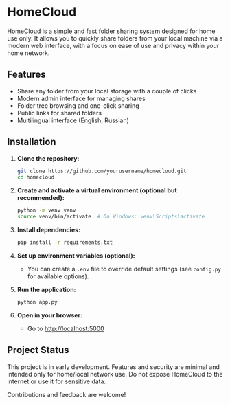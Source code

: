 # HomeCloud

HomeCloud is a simple and fast folder sharing system designed for home use only. It allows you to quickly share folders from your local machine via a modern web interface, with a focus on ease of use and privacy within your home network.

## Features
- Share any folder from your local storage with a couple of clicks
- Modern admin interface for managing shares
- Folder tree browsing and one-click sharing
- Public links for shared folders
- Multilingual interface (English, Russian)

## Installation

1. **Clone the repository:**
   ```bash
   git clone https://github.com/yourusername/homecloud.git
   cd homecloud
   ```

2. **Create and activate a virtual environment (optional but recommended):**
   ```bash
   python -m venv venv
   source venv/bin/activate  # On Windows: venv\Scripts\activate
   ```

3. **Install dependencies:**
   ```bash
   pip install -r requirements.txt
   ```

4. **Set up environment variables (optional):**
   - You can create a `.env` file to override default settings (see `config.py` for available options).

5. **Run the application:**
   ```bash
   python app.py
   ```

6. **Open in your browser:**
   - Go to [http://localhost:5000](http://localhost:5000)

## Project Status

This project is in early development. Features and security are minimal and intended only for home/local network use. Do not expose HomeCloud to the internet or use it for sensitive data.

Contributions and feedback are welcome!
